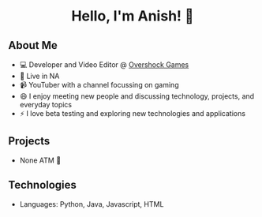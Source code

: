 <h1 align="center">Hello, I'm Anish! 👋</h1>

## About Me
- 💻 Developer and Video Editor @ [Overshock Games](https://www.overshock.games/)
- 📍 Live in NA
- 📹 YouTuber with a channel focussing on gaming
- 😄 I enjoy meeting new people and discussing technology, projects, and everyday topics
- ⚡️ I love beta testing and exploring new technologies and applications

## Projects
- None ATM 💪

## Technologies
- Languages: Python, Java, Javascript, HTML
